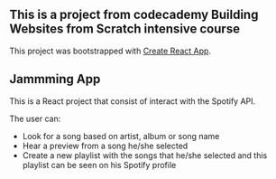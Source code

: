 ## This is a project from codecademy Building Websites from Scratch intensive course

This project was bootstrapped with [Create React App](https://github.com/facebook/create-react-app).

## Jammming App

This is a React project that consist of interact with the Spotify API. 

The user can:
- Look for a song based on artist, album or song name
- Hear a preview from a song he/she selected
- Create a new playlist with the songs that he/she selected and this playlist can be seen on his Spotify profile

